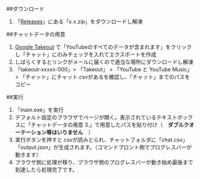 ##ダウンロード

1. 「[Releases](https://github.com/tube22-ex/YoutubeChatHistoryViewer/releases/latest)」にある「x.x.zip」をダウンロードし解凍

##チャットデータの用意
1. [Google Takeout](https://takeout.google.com/settings/takeout/custom/youtube
) で「YouTubeのすべてのデータが含まれます」をクリックし「チャット」にのみチェックを入れてエクスポートを作成
2. しばらくするとリンクがメールに届くので適当な場所にダウンロードし解凍
3. 「takeout-xxxxx-000」> 「Takeout」 > 「YouTube と YouTube Music」 > 「チャット」にチャット.csvがあるを確認し、「チャット」までのパスをコピー


##実行
1. 「main.exe」を実行
2. デフォルト設定のブラウザでページが開く。表示されているテキストボックスに「チャットデータの用意 3.」で用意したパスを貼り付け（　**ダブルクオーテーション等はいりません**　）
3. 実行ボタンを押すと	csvが読みとられ、チャットフォルダに「chat.csv」「output.json」が生成されます。（コマンドプロント側でプログレスバーが動きます）
4. ブラウザ側に処理が移り、ブラウザ側のプログレスバーが動き始め最後まで到達したら処理完了です。
